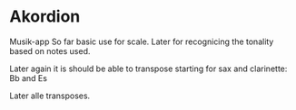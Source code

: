 # Akordion
Musik-app
So far basic use for scale.
Later for recognicing the tonality based on notes used.

Later again it is should be able to transpose starting for sax and clarinette: Bb and Es

Later alle transposes.
